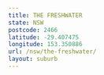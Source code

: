 ```yaml
---
title: THE FRESHWATER
state: NSW
postcode: 2466
latitude: -29.407475
longitude: 153.350886
url: /nsw/the-freshwater/
layout: suburb
---
```

